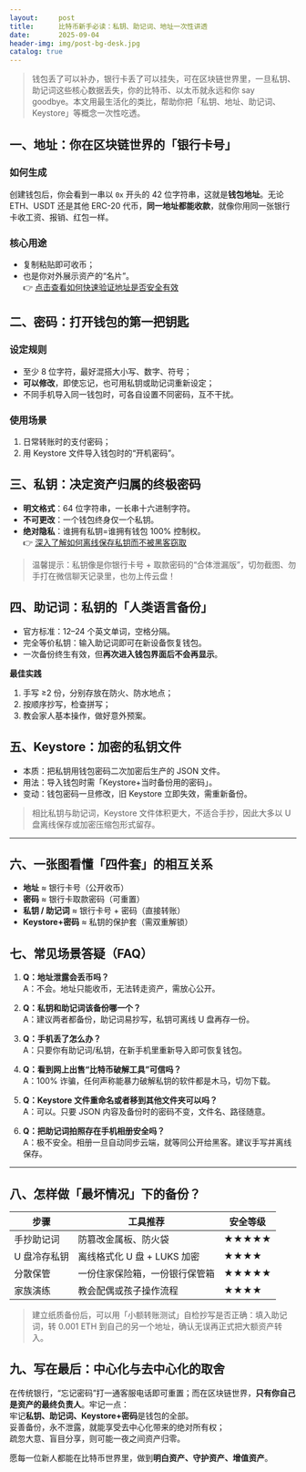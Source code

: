 ```yaml
---
layout:     post
title:      比特币新手必读：私钥、助记词、地址一次性讲透
date:       2025-09-04
header-img: img/post-bg-desk.jpg
catalog: true
---
```


> 钱包丢了可以补办，银行卡丢了可以挂失，可在区块链世界里，一旦私钥、助记词这些核心数据丢失，你的比特币、以太币就永远和你 say goodbye。本文用最生活化的类比，帮助你把「私钥、地址、助记词、Keystore」等概念一次性吃透。

## 一、地址：你在区块链世界的「银行卡号」

### 如何生成
创建钱包后，你会看到一串以 `0x` 开头的 42 位字符串，这就是**钱包地址**。无论 ETH、USDT 还是其他 ERC-20 代币，**同一地址都能收款**，就像你用同一张银行卡收工资、报销、红包一样。

### 核心用途
- 复制粘贴即可收币；
- 也是你对外展示资产的“名片”。  
👉 [点击查看如何快速验证地址是否安全有效](https://okxdog.com/)

## 二、密码：打开钱包的第一把钥匙

### 设定规则
- 至少 8 位字符，最好混搭大小写、数字、符号；
- **可以修改**，即使忘记，也可用私钥或助记词重新设定；
- 不同手机导入同一钱包时，可各自设置不同密码，互不干扰。

### 使用场景
1. 日常转账时的支付密码；  
2. 用 Keystore 文件导入钱包时的“开机密码”。

## 三、私钥：决定资产归属的终极密码

- **明文格式**：64 位字符串，一长串十六进制字符。  
- **不可更改**：一个钱包终身仅一个私钥。  
- **绝对隐私**：谁拥有私钥=谁拥有钱包 100% 控制权。  
👉 [深入了解如何离线保存私钥而不被黑客窃取](https://okxdog.com/)

> 温馨提示：私钥像是你银行卡号 + 取款密码的“合体泄漏版”，切勿截图、勿手打在微信聊天记录里，也勿上传云盘！

## 四、助记词：私钥的「人类语言备份」

- 官方标准：12–24 个英文单词，空格分隔。  
- 完全等价私钥：输入助记词即可在新设备恢复钱包。  
- 一次备份终生有效，但**再次进入钱包界面后不会再显示**。

**最佳实践**  
1. 手写 ≥2 份，分别存放在防火、防水地点；  
2. 按顺序抄写，检查拼写；  
3. 教会家人基本操作，做好意外预案。

## 五、Keystore：加密的私钥文件

- 本质：把私钥用钱包密码二次加密后生产的 JSON 文件。  
- 用法：导入钱包时需「Keystore+当时备份用的密码」。  
- 变动：钱包密码一旦修改，旧 Keystore 立即失效，需重新备份。

> 相比私钥与助记词，Keystore 文件体积更大，不适合手抄，因此大多以 U 盘离线保存或加密压缩包形式留存。

---

## 六、一张图看懂「四件套」的相互关系

- **地址** ≈ 银行卡号（公开收币）  
- **密码** ≈ 银行卡取款密码（可重置）  
- **私钥 / 助记词** ≈ 银行卡号 + 密码（直接转账）  
- **Keystore+密码** ≈ 私钥的保护套（需双重解锁）

## 七、常见场景答疑（FAQ）

1. **Q：地址泄露会丢币吗？**  
   A：不会。地址只能收币，无法转走资产，需放心公开。  

2. **Q：私钥和助记词该备份哪一个？**  
   A：建议两者都备份，助记词易抄写，私钥可离线 U 盘再存一份。  

3. **Q：手机丢了怎么办？**  
   A：只要你有助记词/私钥，在新手机里重新导入即可恢复钱包。  

4. **Q：看到网上出售“比特币破解工具”可信吗？**  
   A：100% 诈骗，任何声称能暴力破解私钥的软件都是木马，切勿下载。  

5. **Q：Keystore 文件重命名或者移到其他文件夹可以吗？**  
   A：可以。只要 JSON 内容及备份时的密码不变，文件名、路径随意。  

6. **Q：把助记词拍照存在手机相册安全吗？**  
   A：极不安全。相册一旦自动同步云端，就等同公开给黑客。建议手写并离线保存。  

---

## 八、怎样做「最坏情况」下的备份？

步骤 | 工具推荐 | 安全等级
---|---|---
手抄助记词 | 防篡改金属板、防火袋 | ★★★★★
U 盘冷存私钥 | 离线格式化 U 盘 + LUKS 加密 | ★★★★
分散保管 | 一份住家保险箱，一份银行保管箱 | ★★★★★
家族演练 | 教会配偶或孩子操作流程 | ★★★★

> 建立纸质备份后，可以用「小额转账测试」自检抄写是否正确：填入助记词，转 0.001 ETH 到自己的另一个地址，确认无误再正式把大额资产转入。

## 九、写在最后：中心化与去中心化的取舍

在传统银行，“忘记密码”打一通客服电话即可重置；而在区块链世界，**只有你自己是资产的最终负责人**。牢记一点：  
牢记**私钥、助记词、Keystore+密码**是钱包的全部。  
妥善备份，永不泄露，就能享受去中心化带来的绝对所有权；  
疏忽大意、盲目分享，则可能一夜之间资产归零。

愿每一位新人都能在比特币世界里，做到**明白资产、守护资产、增值资产**。